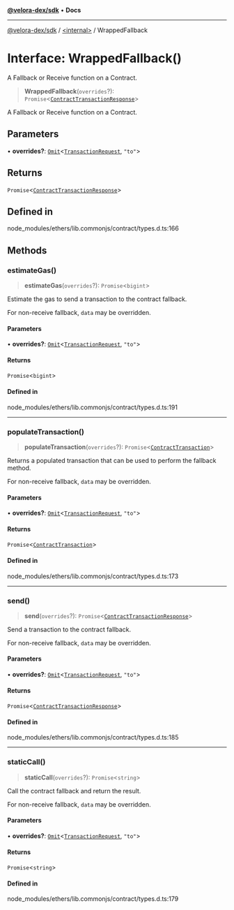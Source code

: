 [**@velora-dex/sdk**](../../README.md) • **Docs**

***

[@velora-dex/sdk](../../globals.md) / [\<internal\>](../README.md) / WrappedFallback

# Interface: WrappedFallback()

A Fallback or Receive function on a Contract.

> **WrappedFallback**(`overrides`?): `Promise`\<[`ContractTransactionResponse`](../classes/ContractTransactionResponse.md)\>

A Fallback or Receive function on a Contract.

## Parameters

• **overrides?**: [`Omit`](../type-aliases/Omit.md)\<[`TransactionRequest`](TransactionRequest.md), `"to"`\>

## Returns

`Promise`\<[`ContractTransactionResponse`](../classes/ContractTransactionResponse.md)\>

## Defined in

node\_modules/ethers/lib.commonjs/contract/types.d.ts:166

## Methods

### estimateGas()

> **estimateGas**(`overrides`?): `Promise`\<`bigint`\>

Estimate the gas to send a transaction to the contract fallback.

 For non-receive fallback, ``data`` may be overridden.

#### Parameters

• **overrides?**: [`Omit`](../type-aliases/Omit.md)\<[`TransactionRequest`](TransactionRequest.md), `"to"`\>

#### Returns

`Promise`\<`bigint`\>

#### Defined in

node\_modules/ethers/lib.commonjs/contract/types.d.ts:191

***

### populateTransaction()

> **populateTransaction**(`overrides`?): `Promise`\<[`ContractTransaction`](ContractTransaction.md)\>

Returns a populated transaction that can be used to perform the
 fallback method.

 For non-receive fallback, ``data`` may be overridden.

#### Parameters

• **overrides?**: [`Omit`](../type-aliases/Omit.md)\<[`TransactionRequest`](TransactionRequest.md), `"to"`\>

#### Returns

`Promise`\<[`ContractTransaction`](ContractTransaction.md)\>

#### Defined in

node\_modules/ethers/lib.commonjs/contract/types.d.ts:173

***

### send()

> **send**(`overrides`?): `Promise`\<[`ContractTransactionResponse`](../classes/ContractTransactionResponse.md)\>

Send a transaction to the contract fallback.

 For non-receive fallback, ``data`` may be overridden.

#### Parameters

• **overrides?**: [`Omit`](../type-aliases/Omit.md)\<[`TransactionRequest`](TransactionRequest.md), `"to"`\>

#### Returns

`Promise`\<[`ContractTransactionResponse`](../classes/ContractTransactionResponse.md)\>

#### Defined in

node\_modules/ethers/lib.commonjs/contract/types.d.ts:185

***

### staticCall()

> **staticCall**(`overrides`?): `Promise`\<`string`\>

Call the contract fallback and return the result.

 For non-receive fallback, ``data`` may be overridden.

#### Parameters

• **overrides?**: [`Omit`](../type-aliases/Omit.md)\<[`TransactionRequest`](TransactionRequest.md), `"to"`\>

#### Returns

`Promise`\<`string`\>

#### Defined in

node\_modules/ethers/lib.commonjs/contract/types.d.ts:179
